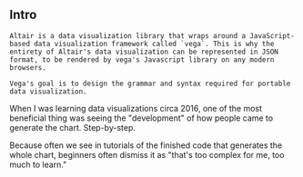 ## Intro

```{note}
Altair is a data visualization library that wraps around a JavaScript-based data visualization framework called `vega`. This is why the entirety of Altair's data visualization can be represented in JSON format, to be rendered by vega's Javascript library on any modern browsers.

Vega's goal is to design the grammar and syntax required for portable data visualization.
```

When I was learning data visualizations circa 2016, one of the most beneficial thing was seeing the "development" of how people came to generate the chart. Step-by-step.

Because often we see in tutorials of the finished code that generates the whole chart, beginners often dismiss it as "that's too complex for me, too much to learn."  
